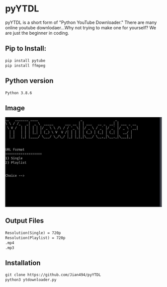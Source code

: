 # pyYTDL
pyYTDL is a short form of "Python YouTube Downloader." 
There are many online youtube downlodaer...Why not trying to make one for yourself? We are just the beginner in coding.

## Pip to Install:
```
pip install pytube
pip install ffmpeg
```
## Python version
```
Python 3.8.6
```
## Image
![](/pyYTDL.png)

## Output Files
```
Resolution(Single) = 720p
Resolution(Playlist) = 720p
.mp4
.mp3
```
## Installation
```
git clone https://github.com/Jian494/pyYTDL
python3 ytdownloader.py
```
